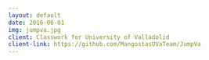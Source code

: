 ```yaml
---
layout: default
date: 2016-06-01
img: jumpva.jpg
client: Classwork for University of Valladolid
client-link: https://github.com/MangostasUVaTeam/JumpVa
---
```

